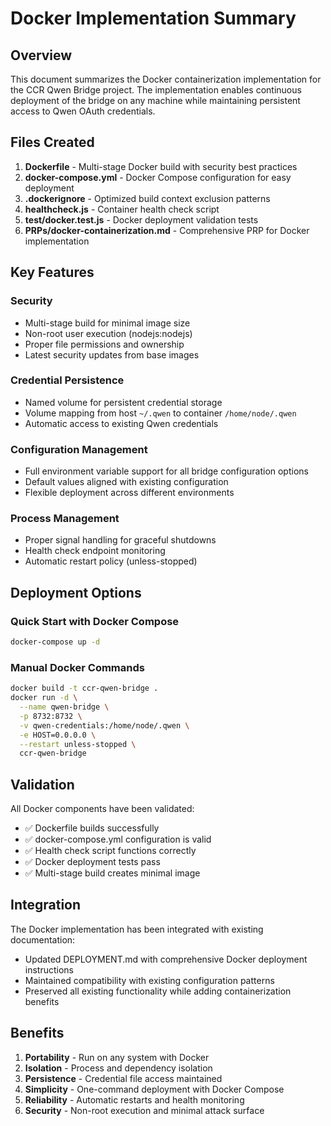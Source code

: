 # Docker Implementation Summary

## Overview

This document summarizes the Docker containerization implementation for the CCR Qwen Bridge project. The implementation enables continuous deployment of the bridge on any machine while maintaining persistent access to Qwen OAuth credentials.

## Files Created

1. **Dockerfile** - Multi-stage Docker build with security best practices
2. **docker-compose.yml** - Docker Compose configuration for easy deployment
3. **.dockerignore** - Optimized build context exclusion patterns
4. **healthcheck.js** - Container health check script
5. **test/docker.test.js** - Docker deployment validation tests
6. **PRPs/docker-containerization.md** - Comprehensive PRP for Docker implementation

## Key Features

### Security
- Multi-stage build for minimal image size
- Non-root user execution (nodejs:nodejs)
- Proper file permissions and ownership
- Latest security updates from base images

### Credential Persistence
- Named volume for persistent credential storage
- Volume mapping from host `~/.qwen` to container `/home/node/.qwen`
- Automatic access to existing Qwen credentials

### Configuration Management
- Full environment variable support for all bridge configuration options
- Default values aligned with existing configuration
- Flexible deployment across different environments

### Process Management
- Proper signal handling for graceful shutdowns
- Health check endpoint monitoring
- Automatic restart policy (unless-stopped)

## Deployment Options

### Quick Start with Docker Compose
```bash
docker-compose up -d
```

### Manual Docker Commands
```bash
docker build -t ccr-qwen-bridge .
docker run -d \
  --name qwen-bridge \
  -p 8732:8732 \
  -v qwen-credentials:/home/node/.qwen \
  -e HOST=0.0.0.0 \
  --restart unless-stopped \
  ccr-qwen-bridge
```

## Validation

All Docker components have been validated:
- ✅ Dockerfile builds successfully
- ✅ docker-compose.yml configuration is valid
- ✅ Health check script functions correctly
- ✅ Docker deployment tests pass
- ✅ Multi-stage build creates minimal image

## Integration

The Docker implementation has been integrated with existing documentation:
- Updated DEPLOYMENT.md with comprehensive Docker deployment instructions
- Maintained compatibility with existing configuration patterns
- Preserved all existing functionality while adding containerization benefits

## Benefits

1. **Portability** - Run on any system with Docker
2. **Isolation** - Process and dependency isolation
3. **Persistence** - Credential file access maintained
4. **Simplicity** - One-command deployment with Docker Compose
5. **Reliability** - Automatic restarts and health monitoring
6. **Security** - Non-root execution and minimal attack surface